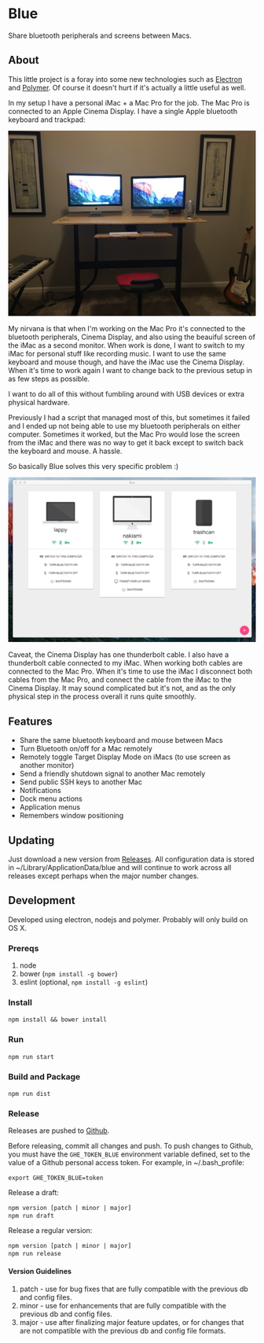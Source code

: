 Blue
====

Share bluetooth peripherals and screens between Macs.

About
-----

This little project is a foray into some new technologies such as [Electron](http://electron.atom.io/) and [Polymer](https://www.polymer-project.org). Of course it doesn't hurt if it's actually a little useful as well.

In my setup I have a personal iMac + a Mac Pro for the job. The Mac Pro is connected to an Apple Cinema Display. I have a single Apple bluetooth keyboard and trackpad:

![My office](/resources/office.jpg?raw=true "My Setup")

My nirvana is that when I'm working on the Mac Pro it's connected to the bluetooth peripherals, Cinema Display, and also using the beauiful screen of the iMac as a second monitor. When work is done, I want to switch to my iMac  for personal stuff like recording music. I want to use the same keyboard and mouse though, and have the iMac use the Cinema Display. When it's time to work again I want to change back to the previous setup in as few steps as possible.

I want to do all of this without fumbling around with USB devices or extra physical hardware.

Previously I had a script that managed most of this, but sometimes it failed and I ended up not being able to use my bluetooth peripherals on either computer. Sometimes it worked, but the Mac Pro would lose the screen from the iMac and there was no way to get it back except to switch back the keyboard and mouse. A hassle.

So basically Blue solves this very specific problem :)

![Screenshot of the app](/resources/app.png?raw=true "The App")

Caveat, the Cinema Display has one thunderbolt cable. I also have a thunderbolt cable connected to my iMac. When working both cables are connected to the Mac Pro. When it's time to use the iMac I disconnect both cables from the Mac Pro, and connect the cable from the iMac to the Cinema Display. It may sound complicated but it's not, and as the only physical step in the process overall it runs quite smoothly.  

Features
--------

- Share the same bluetooth keyboard and mouse between Macs
- Turn Bluetooth on/off for a Mac remotely
- Remotely toggle Target Display Mode on iMacs (to use screen as another monitor)
- Send a friendly shutdown signal to another Mac remotely
- Send public SSH keys to another Mac
- Notifications
- Dock menu actions
- Application menus
- Remembers window positioning

Updating
--------

Just download a new version from [Releases](https://git.soma.salesforce.com/nmcwilliams/blue/releases). All configuration data is stored in ~/Library/ApplicationData/blue and will continue to work across all releases except perhaps when the major number changes.

Development
-----------

Developed using electron, nodejs and polymer. Probably will only build on OS X.

### Prereqs

1. node
2. bower (`npm install -g bower`)
3. eslint (optional, `npm install -g eslint`)

### Install

    npm install && bower install

### Run

    npm run start

### Build and Package

    npm run dist

### Release

Releases are pushed to [Github](https://git.soma.salesforce.com/nmcwilliams/blue/releases).

Before releasing, commit all changes and push. To push changes to Github, you must have the `GHE_TOKEN_BLUE` environment variable defined, set to the value of a Github personal access token. For example, in ~/.bash_profile:

    export GHE_TOKEN_BLUE=token

Release a draft:

    npm version [patch | minor | major]
    npm run draft

Release a regular version:

    npm version [patch | minor | major]
    npm run release

#### Version Guidelines

1. patch - use for bug fixes that are fully compatible with the previous db and config files.
2. minor - use for enhancements that are fully compatible with the previous db and config files.
3. major - use after finalizing major feature updates, or for changes that are not compatible with the previous db and config file formats.
